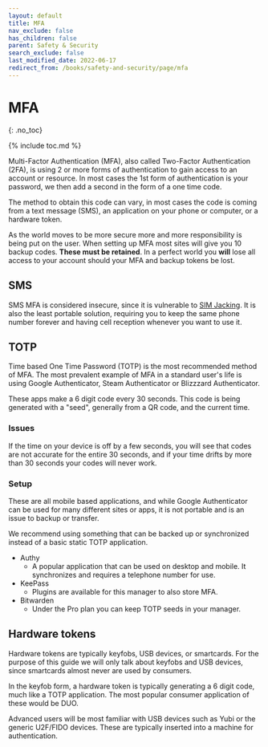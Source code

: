 ```yaml
---
layout: default
title: MFA
nav_exclude: false
has_children: false
parent: Safety & Security
search_exclude: false
last_modified_date: 2022-06-17
redirect_from: /books/safety-and-security/page/mfa
---
```

# MFA
{: .no_toc}

{% include toc.md %}

Multi-Factor Authentication (MFA), also called Two-Factor Authentication (2FA), is using 2 or more forms of authentication to gain access to an account or resource. In most cases the 1st form of authentication is your password, we then add a second in the form of a one time code.

The method to obtain this code can vary, in most cases the code is coming from a text message (SMS), an application on your phone or computer, or a hardware token.

As the world moves to be more secure more and more responsibility is being put on the user. When setting up MFA most sites will give you 10 backup codes. **These must be retained**. In a perfect world you **will** lose all access to your account should your MFA and backup tokens be lost.

## SMS
SMS MFA is considered insecure, since it is vulnerable to [SIM Jacking](https://nakedsecurity.sophos.com/2020/03/17/europol-busts-up-two-sim-swapping-hacking-rings/). It is also the least portable solution, requiring you to keep the same phone number forever and having cell reception whenever you want to use it.

## TOTP
Time based One Time Password (TOTP) is the most recommended method of MFA. The most prevalent example of MFA in a standard user's life is using Google Authenticator, Steam Authenticator or Blizzzard Authenticator.

These apps make a 6 digit code every 30 seconds. This code is being generated with a "seed", generally from a QR code, and the current time. 

### Issues
If the time on your device is off by a few seconds, you will see that codes are not accurate for the entire 30 seconds, and if your time drifts by more than 30 seconds your codes will never work.

### Setup
These are all mobile based applications, and while Google Authenticator can be used for many different sites or apps, it is not portable and is an issue to backup or transfer.

We recommend using something that can be backed up or synchronized instead of a basic static TOTP application.

* Authy 
    * A popular application that can be used on desktop and mobile. It synchronizes and requires a telephone number for use.
* KeePass
    * Plugins are available for this manager to also store MFA.
* Bitwarden
    * Under the Pro plan you can keep TOTP seeds in your manager.

## Hardware tokens
Hardware tokens are typically keyfobs, USB devices, or smartcards. For the purpose of this guide we will only talk about keyfobs and USB devices, since smartcards almost never are used by consumers. 

In the keyfob form, a hardware token is typically generating a 6 digit code, much like a TOTP application. The most popular consumer application of these would be DUO.

Advanced users will be most familiar with USB devices such as Yubi or the generic U2F/FIDO devices. These are typically inserted into a machine for authentication.
